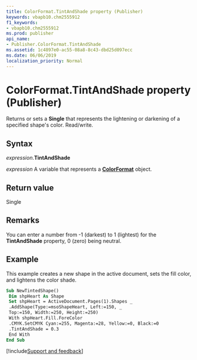 ```yaml
---
title: ColorFormat.TintAndShade property (Publisher)
keywords: vbapb10.chm2555912
f1_keywords:
- vbapb10.chm2555912
ms.prod: publisher
api_name:
- Publisher.ColorFormat.TintAndShade
ms.assetid: 1c4897e0-ac55-08a8-8c43-dbd25d097ecc
ms.date: 06/06/2019
localization_priority: Normal
---
```



# ColorFormat.TintAndShade property (Publisher)

Returns or sets a **Single** that represents the lightening or darkening of a specified shape's color. Read/write.


## Syntax

_expression_.**TintAndShade**

_expression_ A variable that represents a **[ColorFormat](Publisher.ColorFormat.md)** object.


## Return value

Single


## Remarks

You can enter a number from -1 (darkest) to 1 (lightest) for the **TintAndShade** property, 0 (zero) being neutral.


## Example

This example creates a new shape in the active document, sets the fill color, and lightens the color shade.

```vb
Sub NewTintedShape() 
 Dim shpHeart As Shape 
 Set shpHeart = ActiveDocument.Pages(1).Shapes _ 
 .AddShape(Type:=msoShapeHeart, Left:=150, _ 
 Top:=150, Width:=250, Height:=250) 
 With shpHeart.Fill.ForeColor 
 .CMYK.SetCMYK Cyan:=255, Magenta:=28, Yellow:=0, Black:=0 
 .TintAndShade = 0.3 
 End With 
End Sub
```

[!include[Support and feedback](~/includes/feedback-boilerplate.md)]